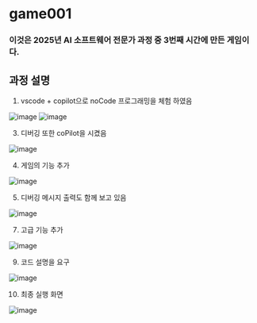 # game001
### 이것은 2025년 AI 소프트웨어 전문가 과정 중 3번째 시간에 만든 게임이다. 
## 과정 설명 
1. vscode + copilot으로 noCode 프로그래밍을 체험 하였음
   
![image](https://github.com/user-attachments/assets/7870981c-dae1-4b45-a4e8-6c1cac132513)
![image](https://github.com/user-attachments/assets/1549969d-a716-44dd-986f-91010d3128f7)

3. 디버깅 또한 coPilot을 시켰음
   
![image](https://github.com/user-attachments/assets/12dad937-39ed-4413-bfa9-e43ecbb625c3)
 
4. 게임의 기능 추가

![image](https://github.com/user-attachments/assets/fea10c0e-6766-446e-93da-7ee96371e775)

5. 디버깅 메시지 출력도 함께 보고 있음
   
![image](https://github.com/user-attachments/assets/1824a1c1-f1b5-404b-942c-82083169b4e6)

7. 고급 기능 추가
   
![image](https://github.com/user-attachments/assets/44a4fa92-5a01-465c-936b-99d538ab20cb)

9. 코드 설명을 요구
    
![image](https://github.com/user-attachments/assets/0e28e5c1-34f0-40e0-99eb-ef64a0cc3a87)

10. 최종 실행 화면
    
![image](https://github.com/user-attachments/assets/ea4d0e8e-1395-496d-bca8-04b6f95247be)
